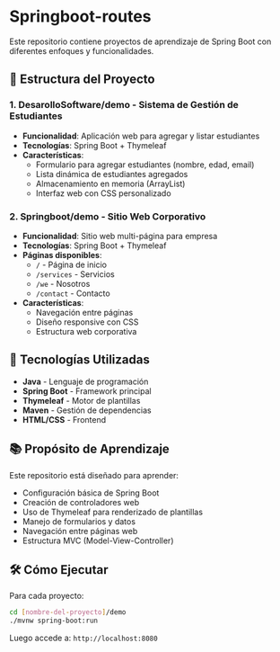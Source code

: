 # Springboot-routes

Este repositorio contiene proyectos de aprendizaje de Spring Boot con diferentes enfoques y funcionalidades.

## 📁 Estructura del Proyecto

### 1. **DesarolloSoftware/demo** - Sistema de Gestión de Estudiantes
- **Funcionalidad**: Aplicación web para agregar y listar estudiantes
- **Tecnologías**: Spring Boot + Thymeleaf
- **Características**:
  - Formulario para agregar estudiantes (nombre, edad, email)
  - Lista dinámica de estudiantes agregados
  - Almacenamiento en memoria (ArrayList)
  - Interfaz web con CSS personalizado

### 2. **Springboot/demo** - Sitio Web Corporativo
- **Funcionalidad**: Sitio web multi-página para empresa
- **Tecnologías**: Spring Boot + Thymeleaf
- **Páginas disponibles**:
  - `/` - Página de inicio
  - `/services` - Servicios
  - `/we` - Nosotros
  - `/contact` - Contacto
- **Características**:
  - Navegación entre páginas
  - Diseño responsive con CSS
  - Estructura web corporativa

## 🚀 Tecnologías Utilizadas

- **Java** - Lenguaje de programación
- **Spring Boot** - Framework principal
- **Thymeleaf** - Motor de plantillas
- **Maven** - Gestión de dependencias
- **HTML/CSS** - Frontend

## 📚 Propósito de Aprendizaje

Este repositorio está diseñado para aprender:
- Configuración básica de Spring Boot
- Creación de controladores web
- Uso de Thymeleaf para renderizado de plantillas
- Manejo de formularios y datos
- Navegación entre páginas web
- Estructura MVC (Model-View-Controller)

## 🛠️ Cómo Ejecutar

Para cada proyecto:
```bash
cd [nombre-del-proyecto]/demo
./mvnw spring-boot:run
```

Luego accede a: `http://localhost:8080`
